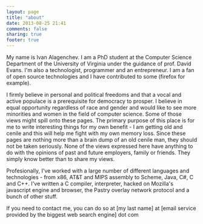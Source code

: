 ```yaml
---
layout: page
title: "about"
date: 2013-08-25 21:41
comments: false
sharing: true
footer: true
---
```

My name is Ivan Alagenchev.
I am a PhD student at the Computer Science Department of the University of Virginia under the guidance of prof. David Evans. I'm also a technologist, programmer and an entrepreneur. 
I am a fan of open source technologies and I have contributed to some (firefox for example).

I firmly believe in personal and political freedoms and that a vocal and active populace is a prerequisite for democracy to prosper. I believe in equal opportunity regardless of race and gender and would like to see more minorities and women in the field of computer science. Some of those views might spill onto these pages.
The primary purpose of this place is for me to write interesting things for my own benefit - I am getting old and cenile and this will help me fight with my own memory loss. Since these pages are nothing more than a brain dump of an old cenile man, they should not be taken seriously. None of the views expressed here have anything to do with the opinions of past and future employers, family or friends. They simply know better than to share my views.

Profesionally, I've worked with a large number of different languages and technologies - from x86, AT&T and MIPS assembly to Scheme, Java, C#, C and C++. I've written a C compiler, interpreter, hacked on Mozilla's javascript engine and browser, the Pastry overlay network protocol and a bunch of other stuff. 

If you need to contact me, you can do so at [my last name] at [email service provided by the biggest web search engine] dot com


